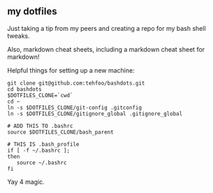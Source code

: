 ## my dotfiles

Just taking a tip from my peers and creating a repo for my bash shell tweaks.

Also, markdown cheat sheets, including a markdown cheat sheet for markdown!

Helpful things for setting up a new machine:
```
git clone git@github.com:tehfoo/bashdots.git
cd bashdots
$DOTFILES_CLONE=`cwd`
cd ~
ln -s $DOTFILES_CLONE/git-config .gitconfig
ln -s $DOTFILES_CLONE/gitignore_global .gitignore_global

# ADD THIS TO .bashrc
source $DOTFILES_CLONE/bash_parent

# THIS IS .bash_profile
if [ -f ~/.bashrc ]; 
then
   source ~/.bashrc
fi
```

Yay 4 magic.
